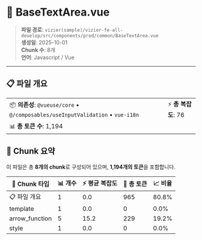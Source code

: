 # 📄 BaseTextArea.vue

> **파일 경로**: `vizier(sample)/vizier-fe-all-develop/src/components/prod/common/BaseTextArea.vue`  
> **생성일**: 2025-10-01  
> **Chunk 수**: 8개  
> **언어**: Javascript / Vue
---





## 📋 파일 개요

| | |
|--|--|
| 📦 **의존성**: `@vueuse/core` • `@/composables/useInputValidation` • `vue-i18n` | ⚡ **총 복잡도**: 76 |
| 📊 **총 토큰 수**: 1,194 |  |






## 🧩 Chunk 요약

이 파일은 총 **8개의 chunk**로 구성되어 있으며, **1,194개의 토큰**을 포함합니다.

| 🧩 Chunk 타입 | 📊 개수 | ⚡ 평균 복잡도 | 📝 총 토큰 | 📈 비율 |
|---------------|--------|-------------|----------|--------|
| 📋 파일 개요 | 1 | 0.0 | 965 | 80.8% |
| template | 1 | 0.0 | 0 | 0.0% |
| arrow_function | 5 | 15.2 | 229 | 19.2% |
| style | 1 | 0.0 | 0 | 0.0% |

